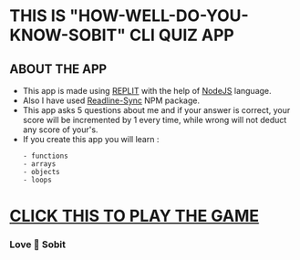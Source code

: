 # **THIS IS "HOW-WELL-DO-YOU-KNOW-SOBIT" CLI QUIZ APP**
## **ABOUT THE APP**
- This app is made using [REPLIT](https://www.replit.com/) with the help of [NodeJS](https://nodejs.org/en/) language.
- Also I have used [Readline-Sync](https://www.npmjs.com/package/readline-sync) NPM package.
- This app asks 5 questions about me and if your answer is correct, your score will be incremented by 1 every time, while wrong will not deduct any score of your's.
- If you create this app you will learn : 
    ```
    - functions
    - arrays
    - objects
    - loops
    ```
# **[CLICK THIS TO PLAY THE GAME](https://replit.com/@SobitPrasad/HOW-WELL-DO-YOU-KNOW-ME?embed=1&output1&utm_source=pocket_mylist)**    

### **Love 💜 Sobit**
